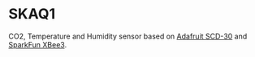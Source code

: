 # SKAQ1

CO2, Temperature and Humidity sensor based on [Adafruit SCD-30](https://www.adafruit.com/product/4867) and [SparkFun XBee3](https://www.sparkfun.com/products/15435).
